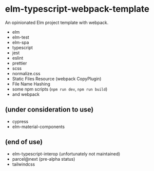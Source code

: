 # elm-typescript-webpack-template

An opinionated Elm project template with webpack.

- elm
- elm-test
- elm-spa
- typescript
- jest
- eslint
- prettier
- scss
- normalize.css
- Static Files Resource (webpack CopyPlugin)
- File Name Hashing
- some npm scripts (`npm run dev`, `npm run build`)
- and webpack

## (under consideration to use)

- cypress
- elm-material-components

## (end of use)

- elm-typescript-interop (unfortunately not maintained)
- parcel@next (pre-alpha status)
- tailwindcss
